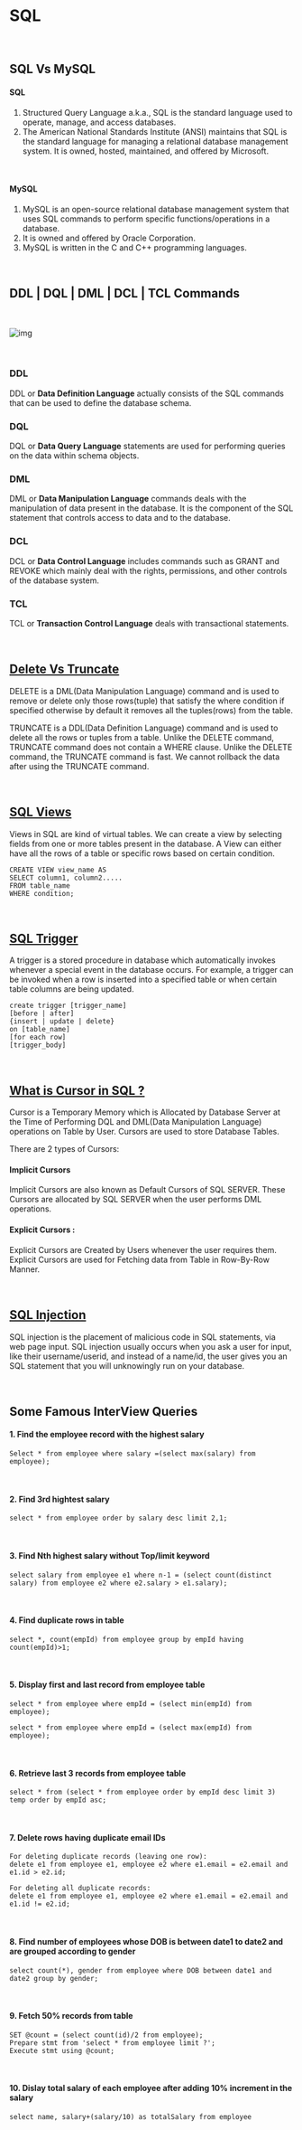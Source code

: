 # SQL

<br>

## SQL Vs MySQL

#### SQL
1. Structured Query Language a.k.a., SQL is the standard language used to operate, manage, and access databases. 
2. The American National Standards Institute (ANSI) maintains that SQL is the standard language for managing a relational database management system. It is owned, hosted, maintained, and offered by Microsoft. 

<br>

#### MySQL
1. MySQL is an open-source relational database management system that uses SQL commands to perform specific functions/operations in a database.
2. It is owned and offered by Oracle Corporation. 
3. MySQL is written in the C and C++ programming languages.

<br>

## DDL | DQL | DML | DCL | TCL Commands

<br>

![img](https://media.geeksforgeeks.org/wp-content/uploads/20210920153429/new.png)

<br>

### DDL
DDL or **Data Definition Language** actually consists of the SQL commands that can be used to define the database schema.

### DQL
DQL or **Data Query Language** statements are used for performing queries on the data within schema objects.

### DML
DML or **Data Manipulation Language** commands deals with the manipulation of data present in the database. It is the component of the SQL statement that controls access to data and to the database.

### DCL
DCL or **Data Control Language** includes commands such as GRANT and REVOKE which mainly deal with the rights, permissions, and other controls of the database system. 

### TCL
TCL or **Transaction Control Language** deals with transactional statements.

<br>

## [Delete Vs Truncate](https://www.geeksforgeeks.org/difference-between-delete-and-truncate/)
DELETE is a DML(Data Manipulation Language) command and is used to remove or delete only those rows(tuple) that satisfy the where condition if specified otherwise by default it removes all the tuples(rows) from the table. 

TRUNCATE is a DDL(Data Definition Language) command and is used to delete all the rows or tuples from a table. Unlike the DELETE command, TRUNCATE command does not contain a WHERE clause. Unlike the DELETE command, the TRUNCATE command is fast. We cannot rollback the data after using the TRUNCATE command. 

<br>

## [SQL Views](https://www.geeksforgeeks.org/sql-views/)
Views in SQL are kind of virtual tables. We can create a view by selecting fields from one or more tables present in the database. A View can either have all the rows of a table or specific rows based on certain condition.

```
CREATE VIEW view_name AS
SELECT column1, column2.....
FROM table_name
WHERE condition;
```

<br>

## [SQL Trigger](https://www.geeksforgeeks.org/sql-trigger-student-database/)
A trigger is a stored procedure in database which automatically invokes whenever a special event in the database occurs. For example, a trigger can be invoked when a row is inserted into a specified table or when certain table columns are being updated.

```
create trigger [trigger_name] 
[before | after]  
{insert | update | delete}  
on [table_name]  
[for each row]  
[trigger_body] 
```

<br>

## [What is Cursor in SQL ?](https://www.geeksforgeeks.org/what-is-cursor-in-sql/)
Cursor is a Temporary Memory which is Allocated by Database Server at the Time of Performing DQL and DML(Data Manipulation Language) operations on Table by User. Cursors are used to store Database Tables. 

There are 2 types of Cursors: 

#### Implicit Cursors
Implicit Cursors are also known as Default Cursors of SQL SERVER. These Cursors are allocated by SQL SERVER when the user performs DML operations.

#### Explicit Cursors :
Explicit Cursors are Created by Users whenever the user requires them. Explicit Cursors are used for Fetching data from Table in Row-By-Row Manner.

<br>

## [SQL Injection](https://www.w3schools.com/sql/sql_injection.asp)
SQL injection is the placement of malicious code in SQL statements, via web page input. SQL injection usually occurs when you ask a user for input, like their username/userid, and instead of a name/id, the user gives you an SQL statement that you will unknowingly run on your database.

<br>



## Some Famous InterView Queries

#### 1. Find the employee record with the highest salary
```
Select * from employee where salary =(select max(salary) from employee);
```

<br>

#### 2. Find 3rd hightest salary
```
select * from employee order by salary desc limit 2,1;
```

<br>

#### 3. Find Nth highest salary without Top/limit keyword
```
select salary from employee e1 where n-1 = (select count(distinct salary) from employee e2 where e2.salary > e1.salary);
```

<br>

#### 4. Find duplicate rows in table
```
select *, count(empId) from employee group by empId having count(empId)>1;
```

<br>

#### 5. Display first and last record from employee table
```
select * from employee where empId = (select min(empId) from employee);

select * from employee where empId = (select max(empId) from employee);
```

<br>

#### 6. Retrieve last 3 records from employee table
```
select * from (select * from employee order by empId desc limit 3) temp order by empId asc;
```

<br>

#### 7. Delete rows having duplicate email IDs
```
For deleting duplicate records (leaving one row):
delete e1 from employee e1, employee e2 where e1.email = e2.email and e1.id > e2.id;

For deleting all duplicate records:
delete e1 from employee e1, employee e2 where e1.email = e2.email and e1.id != e2.id;
```

<br>

#### 8. Find number of employees whose DOB is between date1 to date2 and are grouped according to gender
```
select count(*), gender from employee where DOB between date1 and date2 group by gender;
```

<br>

#### 9. Fetch 50% records from table
```
SET @count = (select count(id)/2 from employee);
Prepare stmt from 'select * from employee limit ?';
Execute stmt using @count;
```

<br>

#### 10. Dislay total salary of each employee after adding 10% increment in the salary
```
select name, salary+(salary/10) as totalSalary from employee
```
